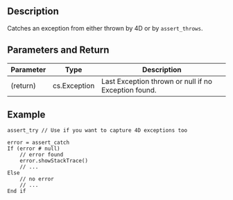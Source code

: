 ﻿<!-- Catch an exception (no paramters)-->
## Description

Catches an exception from either thrown by 4D or by `assert_throws`.

## Parameters and Return

|Parameter|Type        |Description                                         |
|---------|------------|----------------------------------------------------|
|(return) |cs.Exception|Last Exception thrown or null if no Exception found.|

## Example

```4D
assert_try // Use if you want to capture 4D exceptions too

error = assert_catch
If (error # null)
    // error found
    error.showStackTrace()
    // ...
Else
    // no error
    // ...
End if
```



